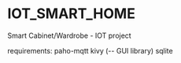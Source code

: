# IOT_SMART_HOME

Smart Cabinet/Wardrobe - IOT project

requirements:
paho-mqtt
kivy (-- GUI library)
sqlite
